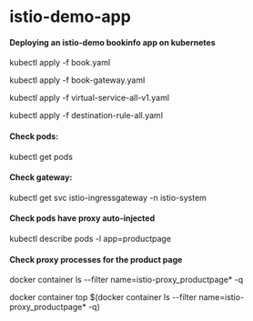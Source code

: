 # istio-demo-app

#### Deploying an istio-demo bookinfo app on kubernetes

kubectl apply -f book.yaml

kubectl  apply -f book-gateway.yaml

kubectl  apply -f virtual-service-all-v1.yaml

kubectl apply -f destination-rule-all.yaml

#### Check pods:
kubectl  get pods

#### Check gateway:
kubectl  get svc istio-ingressgateway -n istio-system

#### Check pods have proxy auto-injected
kubectl describe pods -l app=productpage

#### Check proxy processes for the product page
docker container ls --filter name=istio-proxy_productpage* -q

docker container top $(docker container ls --filter name=istio-proxy_productpage* -q)